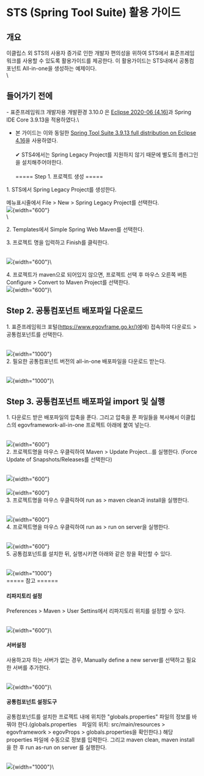 # STS (Spring Tool Suite) 활용 가이드

## 개요

이클립스 외 STS의 사용자 증가로 인한 개발자 편의성을 위하여 STS에서
표준프레임워크를 사용할 수 있도록 활용가이드를 제공한다. 이 활용가이드는
STS내에서 공통컴포넌트 All-in-one을 생성하는 예제이다.\
\

## 들어가기 전에

\- 표준프레임워크 개발자용 개발환경 3.10.0 은 [Eclipse 2020-06
(4.16)](https://www.eclipse.org/downloads/packages/release/2020-06/r)과
Spring IDE Core 3.9.13을 적용하였다.\
- 본 가이드는 이와 동일한 [Spring Tool Suite 3.9.13 full distribution on
Eclipse
4.16](https://github.com/spring-projects/toolsuite-distribution/wiki/Spring-Tool-Suite-3)을
사용하였다.\
\
✔ STS4에서는 Spring Legacy Project를 지원하지 않기 때문에 별도의
플러그인을 설치해주어야한다.\
\
===== Step 1. 프로젝트 생성 =====

1\. STS에서 Spring Legacy Project를 생성한다.

메뉴표시줄에서 File \> New \> Spring Legacy Project를 선택한다.\
![](/images/dev3.10/etcdevtool/sts/1createproject.png){width="600"}\
\

2\. Templates에서 Simple Spring Web Maven를 선택한다.

3\. 프로젝트 명을 입력하고 Finish를 클릭한다.

\
![](/images/dev3.10/etcdevtool/sts/2simplespringwebmaven.png){width="600"}\

4\. 프로젝트가 maven으로 되어있지 않으면, 프로젝트 선택 후 마우스 오른쪽
버튼 Configure \> Convert to Maven Project를 선택한다.\
![](/images/dev3.10/etcdevtool/sts/3converstmaven.png){width="600"}\

## Step 2. 공통컴포넌트 배포파일 다운로드

1\. 표준프레임워크
포털([https://www.egovframe.go.kr/)에](https://www.egovframe.go.kr/)에)
접속하여 다운로드 \> 공통컴포넌트를 선택한다.

\
![](/images/dev3.10/etcdevtool/sts/5downloadcommon.png){width="1000"}\
2. 필요한 공통컴포넌트 버전의 all-in-one 배포파일을 다운로드 받는다.

\
![](/images/dev3.10/etcdevtool/sts/6downloadcommon.png){width="1000"}\

## Step 3. 공통컴포넌트 배포파일 import 및 실행

1\. 다운로드 받은 배포파일의 압축을 푼다. 그리고 압축을 푼 파일들을
복사해서 이클립스의 egovframework-all-in-one 프로젝트 아래에 붙여
넣는다.

\
![](/images/dev3.10/etcdevtool/sts/14download_common.png){width="600"}\
2. 프로젝트명을 마우스 우클릭하여 Maven \> Update Project\...를
실행한다. (Force Update of Snapshots/Releases를 선택한다)

\
![](/images/dev3.10/etcdevtool/sts/8updatemaven.png){width="600"}\
\
![](/images/dev3.10/etcdevtool/sts/9updatemaven.png){width="600"}\
3. 프로젝트명을 마우스 우클릭하여 run as \> maven clean과 install을
실행한다.

\
![](/images/dev3.10/etcdevtool/sts/7runinstall.png){width="600"}\
4. 프로젝트명을 마우스 우클릭하여 run as \> run on server을 실행한다.

\
![](/images/dev3.10/etcdevtool/sts/10runonserver.png){width="600"}\
5. 공통컴포넌트를 설치한 뒤, 실행시키면 아래와 같은 창을 확인할 수 있다.

\
![](/images/dev3.10/etcdevtool/sts/12final.png){width="1000"}\
===== 참고 ======

#### 리파지토리 설정

Preferences \> Maven \> User Settins에서 리파지토리 위치를 설정할 수
있다.

\
![](/images/dev3.10/etcdevtool/sts/12mavensetting.png){width="600"}\

#### 서버설정

사용하고자 하는 서버가 없는 경우, Manually define a new server를
선택하고 필요한 서버를 추가한다.

\
![](/images/dev3.10/etcdevtool/sts/11newserver.png){width="600"}\

#### 공통컴포넌트 설정도구

공통컴포넌트를 설치한 프로젝트 내에 위치한 "globals.properties" 파일의
정보를 바꿔야 한다.(globals.properties　파일의 위치: src/main/resources
\> egovframework \> egovProps \> globals.properties을 확인한다.) 해당
properties 파일에 수동으로 정보를 입력한다. 그리고 maven clean, maven
install을 한 후 run as-run on server 를 실행한다.

\
![](/images/dev3.10/etcdevtool/sts/13globalproperties.png){width="1000"}\
